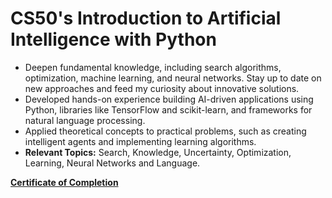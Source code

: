 # CS50's Introduction to Artificial Intelligence with Python

- Deepen fundamental knowledge, including search algorithms, optimization, machine learning, and neural networks. Stay up to date on new approaches and feed my curiosity about innovative solutions.
- Developed hands-on experience building AI-driven applications using Python, libraries like TensorFlow and scikit-learn, and frameworks for natural language processing.
- Applied theoretical concepts to practical problems, such as creating intelligent agents and implementing learning algorithms.
- **Relevant Topics:** Search, Knowledge, Uncertainty, Optimization, Learning, Neural Networks and Language.


[**Certificate of Completion**](https://certificates.cs50.io/e471ccf6-84d4-4f3f-b74a-dbc0998c60b1)
